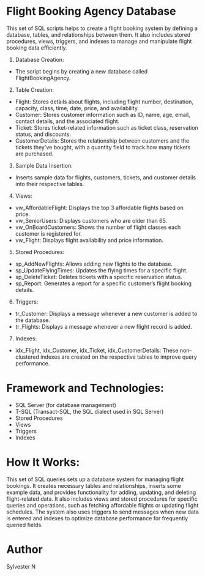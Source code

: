 # Flight Booking Agency Database
This set of SQL scripts helps to create a flight booking system by defining a database, tables, and relationships between them. It also includes stored procedures, views, triggers, and indexes to manage and manipulate flight booking data efficiently.

1. Database Creation:
- The script begins by creating a new database called FlightBookingAgency.
2. Table Creation:
- Flight: Stores details about flights, including flight number, destination, capacity, class, time, date, price, and availability.
- Customer: Stores customer information such as ID, name, age, email, contact details, and the associated flight.
- Ticket: Stores ticket-related information such as ticket class, reservation status, and discounts.
- CustomerDetails: Stores the relationship between customers and the tickets they've bought, with a quantity field to track how many tickets are purchased.
3. Sample Data Insertion:
- Inserts sample data for flights, customers, tickets, and customer details into their respective tables.
4. Views:
- vw_AffordableFlight: Displays the top 3 affordable flights based on price.
- vw_SeniorUsers: Displays customers who are older than 65.
- vw_OnBoardCustomers: Shows the number of flight classes each customer is registered for.
- vw_Flight: Displays flight availability and price information.
5. Stored Procedures:
- sp_AddNewFlights: Allows adding new flights to the database.
- sp_UpdateFlyingTimes: Updates the flying times for a specific flight.
- sp_DeleteTicket: Deletes tickets with a specific reservation status.
- sp_Report: Generates a report for a specific customer’s flight booking details.
6. Triggers:
- tr_Customer: Displays a message whenever a new customer is added to the database.
- tr_Flights: Displays a message whenever a new flight record is added.
7. Indexes:
- idx_Flight, idx_Customer, idx_Ticket, idx_CustomerDetails: These non-clustered indexes are created on the respective tables to improve query performance.

# Framework and Technologies:
- SQL Server (for database management)
- T-SQL (Transact-SQL, the SQL dialect used in SQL Server)
- Stored Procedures
- Views
- Triggers
- Indexes

 # How It Works:
This set of SQL queries sets up a database system for managing flight bookings. It creates necessary tables and relationships, inserts some example data, and provides functionality for adding, updating, and deleting flight-related data. It also includes views and stored procedures for specific queries and operations, such as fetching affordable flights or updating flight schedules. The system also uses triggers to send messages when new data is entered and indexes to optimize database performance for frequently queried fields.

# Author 
Sylvester N 

